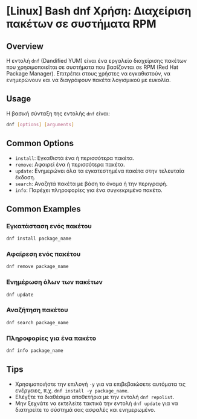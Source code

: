 # [Linux] Bash dnf Χρήση: Διαχείριση πακέτων σε συστήματα RPM

## Overview
Η εντολή `dnf` (Dandified YUM) είναι ένα εργαλείο διαχείρισης πακέτων που χρησιμοποιείται σε συστήματα που βασίζονται σε RPM (Red Hat Package Manager). Επιτρέπει στους χρήστες να εγκαθιστούν, να ενημερώνουν και να διαγράφουν πακέτα λογισμικού με ευκολία.

## Usage
Η βασική σύνταξη της εντολής `dnf` είναι:

```bash
dnf [options] [arguments]
```

## Common Options
- `install`: Εγκαθιστά ένα ή περισσότερα πακέτα.
- `remove`: Αφαιρεί ένα ή περισσότερα πακέτα.
- `update`: Ενημερώνει όλα τα εγκατεστημένα πακέτα στην τελευταία έκδοση.
- `search`: Αναζητά πακέτα με βάση το όνομα ή την περιγραφή.
- `info`: Παρέχει πληροφορίες για ένα συγκεκριμένο πακέτο.

## Common Examples
### Εγκατάσταση ενός πακέτου
```bash
dnf install package_name
```

### Αφαίρεση ενός πακέτου
```bash
dnf remove package_name
```

### Ενημέρωση όλων των πακέτων
```bash
dnf update
```

### Αναζήτηση πακέτου
```bash
dnf search package_name
```

### Πληροφορίες για ένα πακέτο
```bash
dnf info package_name
```

## Tips
- Χρησιμοποιήστε την επιλογή `-y` για να επιβεβαιώσετε αυτόματα τις ενέργειες, π.χ. `dnf install -y package_name`.
- Ελέγξτε τα διαθέσιμα αποθετήρια με την εντολή `dnf repolist`.
- Μην ξεχνάτε να εκτελείτε τακτικά την εντολή `dnf update` για να διατηρείτε το σύστημά σας ασφαλές και ενημερωμένο.
